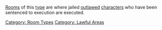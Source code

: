 [Rooms](:Category:_Rooms "wikilink") of this
[type](:Category:_Room_Types "wikilink") are where jailed
[outlawed](Outlaw_Flag "wikilink")
[characters](:Category:_Characters "wikilink") who have been sentenced
to execution are executed.

[Category: Room Types](Category:_Room_Types "wikilink") [Category:
Lawful Areas](Category:_Lawful_Areas "wikilink")

